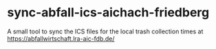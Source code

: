 # sync-abfall-ics-aichach-friedberg

A small tool to sync the ICS files for the local trash collection times at https://abfallwirtschaft.lra-aic-fdb.de/

